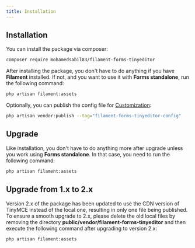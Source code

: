 ```yaml
---
title: Installation
---
```


## Installation

You can install the package via composer:

```bash
composer require mohamedsabil83/filament-forms-tinyeditor
```

After installing the package, you don't have to do anything if you have **Filament** installed. If not, and you want to use it with **Forms standalone**, run the following command:

```bash
php artisan filament:assets
```

Optionally, you can publish the config file for [Customization](./usage-and-customization.md#customization):

```bash
php artisan vendor:publish --tag="filament-forms-tinyeditor-config"
```

## Upgrade

Like installation, you don't have to do anything more after upgrade unless you work using **Forms standalone**. In that case, you need to run the following command:

```bash
php artisan filament:assets
```

## Upgrade from 1.x to 2.x

Version 2.x of the package has been updated to use the CDN version of TinyMCE instead of the local one, resulting in only one file being published. To ensure a smooth upgrade to 2.x, please delete the old local files by removing the directory **public/vendor/filament-forms-tinyeditor** and then execute the following command after upgrading to version 2.x:

```bash
php artisan filament:assets
```
